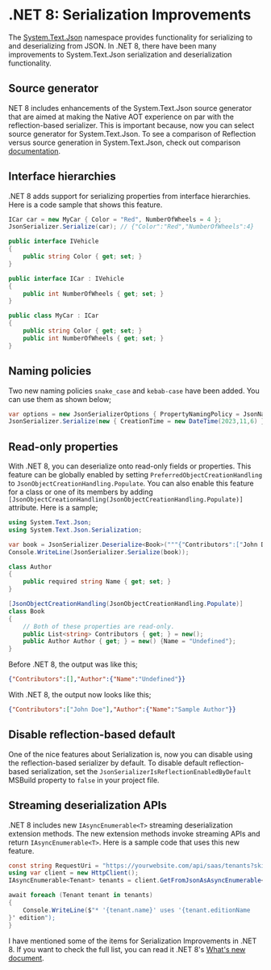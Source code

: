 # .NET 8: Serialization Improvements

The [System.Text.Json](https://learn.microsoft.com/en-us/dotnet/api/system.text.json) namespace provides functionality for serializing to and deserializing from JSON. In .NET 8, there have been many improvements to System.Text.Json serialization and deserialization functionality.

## Source generator

NET 8 includes enhancements of the System.Text.Json source generator that are aimed at making the Native AOT experience on par with the reflection-based serializer. This is important because, now you can select source generator for System.Text.Json. To see a comparison of Reflection versus source generation in System.Text.Json, check out comparison [documentation](https://learn.microsoft.com/en-us/dotnet/standard/serialization/system-text-json/reflection-vs-source-generation?pivots=dotnet-8-0#reflection).

## Interface hierarchies

.NET 8 adds support for serializing properties from interface hierarchies. Here is a code sample that shows this feature.

```csharp
ICar car = new MyCar { Color = "Red", NumberOfWheels = 4 };
JsonSerializer.Serialize(car); // {"Color":"Red","NumberOfWheels":4}

public interface IVehicle
{
    public string Color { get; set; }
}

public interface ICar : IVehicle
{
    public int NumberOfWheels { get; set; }
}

public class MyCar : ICar
{
    public string Color { get; set; }
    public int NumberOfWheels { get; set; }
}
```

## Naming policies

Two new naming policies `snake_case` and `kebab-case` have been added. You can use them as shown below;

```csharp
var options = new JsonSerializerOptions { PropertyNamingPolicy = JsonNamingPolicy.SnakeCaseLower };
JsonSerializer.Serialize(new { CreationTime = new DateTime(2023,11,6) }, options); // {"creation_time":"2023-11-06T00:00:00"}
```

## Read-only properties

With .NET 8, you can deserialize onto read-only fields or properties. This feature can be globally enabled by setting `PreferredObjectCreationHandling` to `JsonObjectCreationHandling.Populate`. You can also enable this feature for a class or one of its members by adding `[JsonObjectCreationHandling(JsonObjectCreationHandling.Populate)]` attribute. Here is a sample;

```csharp
using System.Text.Json;
using System.Text.Json.Serialization;

var book = JsonSerializer.Deserialize<Book>("""{"Contributors":["John Doe"],"Author":{"Name":"Sample Author"}}""")!;
Console.WriteLine(JsonSerializer.Serialize(book));

class Author
{
    public required string Name { get; set; }
}

[JsonObjectCreationHandling(JsonObjectCreationHandling.Populate)]
class Book
{
    // Both of these properties are read-only.
    public List<string> Contributors { get; } = new();
    public Author Author { get; } = new() {Name = "Undefined"};
}
```

Before .NET 8, the output was like this;

```json
{"Contributors":[],"Author":{"Name":"Undefined"}}
```

With .NET 8, the output now looks like this;

```json
{"Contributors":["John Doe"],"Author":{"Name":"Sample Author"}}
```

## Disable reflection-based default

One of the nice features about Serialization is, now you can disable using the reflection-based serializer by default. To disable default reflection-based serialization, set the `JsonSerializerIsReflectionEnabledByDefault` MSBuild property to `false` in your project file.

## Streaming deserialization APIs

.NET 8 includes new `IAsyncEnumerable<T>` streaming deserialization extension methods. The new extension methods invoke streaming APIs and return `IAsyncEnumerable<T>`. Here is a sample code that uses this new feature.

```csharp
const string RequestUri = "https://yourwebsite.com/api/saas/tenants?skipCount=0&maxResultCount=10";
using var client = new HttpClient();
IAsyncEnumerable<Tenant> tenants = client.GetFromJsonAsAsyncEnumerable<Tenant>(RequestUri);

await foreach (Tenant tenant in tenants)
{
    Console.WriteLine($"* '{tenant.name}' uses '{tenant.editionName
}' edition");
}
```

I have mentioned some of the items for Serialization Improvements in .NET 8. If you want to check the full list, you can read it .NET 8's [What's new document](https://learn.microsoft.com/en-us/dotnet/core/whats-new/dotnet-8#serialization).